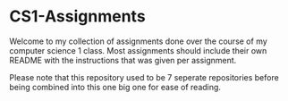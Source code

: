 # CS1-Assignments

Welcome to my collection of assignments done over the course 
of my computer science 1 class. Most assignments should include 
their own README with the instructions that was given per assignment.

Please note that this repository used to be 7 seperate repositories
before being combined into this one big one for ease of reading.
